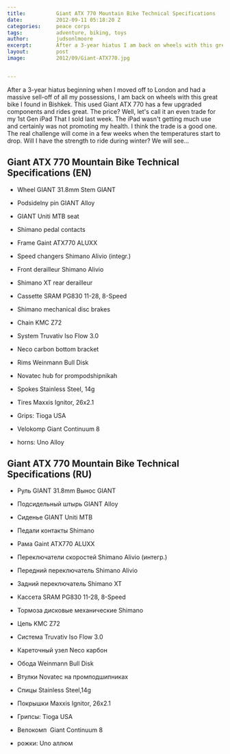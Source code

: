 ```yaml
---
title:			Giant ATX 770 Mountain Bike Technical Specifications
date:			2012-09-11 05:18:20 Z
categories:		peace corps
tags:			adventure, biking, toys
author:			judsonlmoore
excerpt:		After a 3-year hiatus I am back on wheels with this great Giant ATX 770 that I found in Bishkek, Kyrgyzstan! Here are the tech specs and photos.
layout:			post
image:			2012/09/Giant-ATX770.jpg


---
```


After a 3-year hiatus beginning when I moved off to London and had a massive sell-off of all my possessions, I am back on wheels with this great bike I found in Bishkek. This used Giant ATX 770 has a few upgraded components and rides great. The price? Well, let's call it an even trade for my 1st Gen iPad That I sold last week. The iPad wasn't getting much use and certainly was not promoting my health. I think the trade is a good one. The real challenge will come in a few weeks when the temperatures start to drop. Will I have the strength to ride during winter? We will see...

## Giant ATX 770 Mountain Bike Technical Specifications (EN)

- Wheel GIANT 31.8mm Stem GIANT

- Podsidelny pin GIANT Alloy

- GIANT Uniti MTB seat

- Shimano pedal contacts

- Frame Gaint ATX770 ALUXX

- Speed changers Shimano Alivio (integr.)

- Front derailleur Shimano Alivio

- Shimano XT rear derailleur

- Cassette SRAM PG830 11-28, 8-Speed

- Shimano mechanical disc brakes

- Chain KMC Z72

- System Truvativ Iso Flow 3.0

- Neco carbon bottom bracket

- Rims Weinmann Bull Disk

- Novatec hub for prompodshipnikah

- Spokes Stainless Steel, 14g

- Tires Maxxis Ignitor, 26x2.1

- Grips: Tioga USA

- Velokomp Giant Continuum 8

- horns: Uno Alloy

## Giant ATX 770 Mountain Bike Technical Specifications (RU)

- Руль GIANT 31.8mm Вынос GIANT

- Подсидельный штырь GIANT Alloy

- Сиденье GIANT Uniti MTB

- Педали контакты Shimano

- Рама Gaint ATX770 ALUXX

- Переключатели скоростей Shimano Alivio (интегр.)

- Передний переключатель Shimano Alivio

- Задний переключатель Shimano XT

- Кассета SRAM PG830 11-28, 8-Speed

- Тормоза дисковые механические Shimano

- Цепь KMC Z72

- Система Truvativ Iso Flow 3.0

- Кареточный узел Neco карбон

- Обода Weinmann Bull Disk

- Втулки Novatec на промподшипниках

- Спицы Stainless Steel,14g

- Покрышки Maxxis Ignitor, 26x2.1

- Грипсы: Tioga USA

- Велокомп  Giant Continuum 8

- рожки: Uno аллюм
